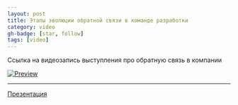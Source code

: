 ```yaml
---
layout: post
title: Этапы эволюции обратной связи в команде разработки
category: video
gh-badge: [star, follow]
tags: [video]
---
```


Ссылка на видеозапись выступления про обратную связь в компании

[![Preview](http://img.youtube.com/vi/UO6tUOVGmUs/0.jpg)](http://www.youtube.com/watch?v=UO6tUOVGmUs)

---

[Презентация](https://drive.google.com/file/d/1TcoMIJnS2v8QWBnAmvVgNqp0ic1c6DBH/view)
